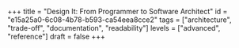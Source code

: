 +++
title = "Design It: From Programmer to Software Architect"
id = "e15a25a0-6c08-4b78-b593-ca54eea8cce2"
tags = ["architecture", "trade-off", "documentation", "readability"]
levels = ["advanced", "reference"]
draft = false
+++
